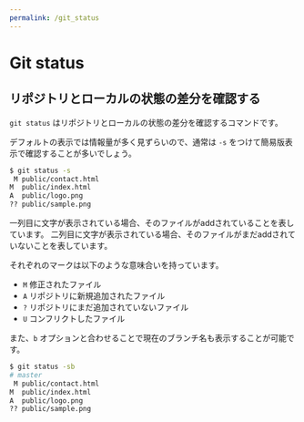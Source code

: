 ```yaml
---
permalink: /git_status
---
```


# Git status 

## リポジトリとローカルの状態の差分を確認する

`git status` はリポジトリとローカルの状態の差分を確認するコマンドです。

デフォルトの表示では情報量が多く見ずらいので、通常は `-s` をつけて簡易版表示で確認することが多いでしょう。

```bash
$ git status -s
 M public/contact.html
M  public/index.html
A  public/logo.png
?? public/sample.png
```

一列目に文字が表示されている場合、そのファイルがaddされていることを表しています。
二列目に文字が表示されている場合、そのファイルがまだaddされていないことを表しています。

それぞれのマークは以下のような意味合いを持っています。

- `M` 修正されたファイル
- `A` リポジトリに新規追加されたファイル
- `?` リポジトリにまだ追加されていないファイル
- `U` コンフリクトしたファイル

また、`b` オプションと合わせることで現在のブランチ名も表示することが可能です。

```bash
$ git status -sb
# master
 M public/contact.html
M  public/index.html
A  public/logo.png
?? public/sample.png
```
